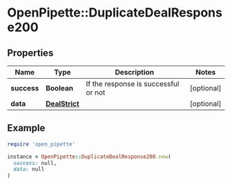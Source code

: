 # OpenPipette::DuplicateDealResponse200

## Properties

| Name | Type | Description | Notes |
| ---- | ---- | ----------- | ----- |
| **success** | **Boolean** | If the response is successful or not | [optional] |
| **data** | [**DealStrict**](DealStrict.md) |  | [optional] |

## Example

```ruby
require 'open_pipette'

instance = OpenPipette::DuplicateDealResponse200.new(
  success: null,
  data: null
)
```

